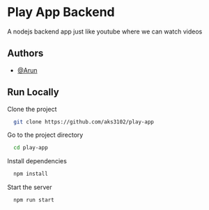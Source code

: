 
# Play App Backend

A nodejs backend app just like youtube where we can watch videos

## Authors

- [@Arun](https://aruns.in/)


## Run Locally

Clone the project

```bash
  git clone https://github.com/aks3102/play-app
```

Go to the project directory

```bash
  cd play-app
```

Install dependencies

```bash
  npm install
```

Start the server

```bash
  npm run start
```

